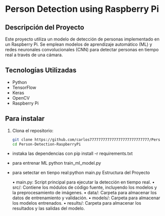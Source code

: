 # Person Detection using Raspberry Pi

## Descripción del Proyecto
Este proyecto utiliza un modelo de detección de personas implementado en un Raspberry Pi. Se emplean modelos de aprendizaje automático (ML) y redes neuronales convolucionales (CNN) para detectar personas en tiempo real a través de una cámara.

## Tecnologías Utilizadas
- Python
- TensorFlow
- Keras
- OpenCV
- Raspberry Pi

## Para instalar 
1. Clona el repositorio:
   ```sh
   git clone https://github.com/carlos777777777777777777777777777/Person-Detection-RaspberryPi.git
   cd Person-Detection-RaspberryPi
- instaka las dependencias con pip install -r requirements.txt
- para entrenar ML python train_ml_model.py
- para setectar en tienpo real:python main.py
Estructura del Proyecto

	•	main.py: Script principal para ejecutar la detección en tiempo real.
	•	src/: Contiene los módulos de código fuente, incluyendo los modelos y la preprocesamiento de imágenes.
	•	data/: Carpeta para almacenar los datos de entrenamiento y validación.
	•	models/: Carpeta para almacenar los modelos entrenados.
	•	results/: Carpeta para almacenar los resultados y las salidas del modelo.
